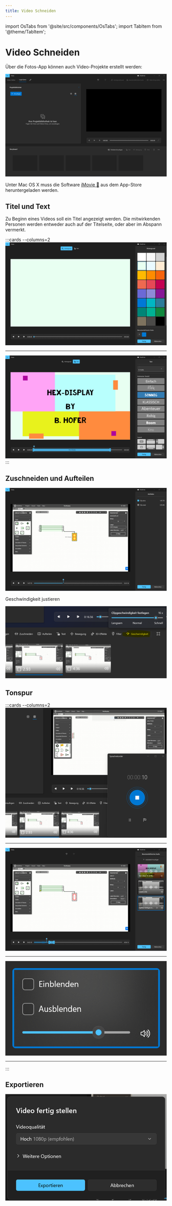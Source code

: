 ```yaml
---
title: Video Schneiden
---
```


import OsTabs from '@site/src/components/OsTabs';
import TabItem from '@theme/TabItem';

# Video Schneiden


<OsTabs>
<TabItem value="win">

Über die Fotos-App können auch Video-Projekte erstellt werden:

![](images/win/01-video-editor.png)

</TabItem>
<TabItem value="mac">

Unter Mac OS X muss die Software [iMovie 🔗](https://www.apple.com/de/imovie/) aus dem App-Store heruntergeladen werden.

</TabItem>
</OsTabs>

## Titel und Text

Zu Beginn eines Videos soll ein Titel angezeigt werden. Die mitwirkenden Personen werden entweder auch auf der Titelseite, oder aber im Abspann vermerkt.


<OsTabs>
<TabItem value="win">

:::cards --columns=2
![Hintergrundfarbe einstellen](images/win/02-video-editor-bg-color.png)
***
![Titel hinzufügen und Style wählen](images/win/03-video-editor-bg-text.png)
:::

</TabItem>
<TabItem value="mac">



</TabItem>
</OsTabs>

## Zuschneiden und Aufteilen

<OsTabs>
<TabItem value="win">

![Video aufteilen](images/win/04-video-editor-split.png)


Geschwindigkeit justieren

![Geschwindigkeit ändern](images/win/05-video-editor-speed.png)

</TabItem>
<TabItem value="mac">



</TabItem>
</OsTabs>

## Tonspur


<OsTabs>
<TabItem value="win">

:::cards --columns=2
![](images/win/06-video-editor-speech.png)
***
![](images/win/07-video-editor-sound-1.png)
***
![](images/win/08-video-editor-sound-2.png)
***
:::

</TabItem>
<TabItem value="mac">



</TabItem>
</OsTabs>

## Exportieren


<OsTabs>
<TabItem value="win">

![](images/win/09-video-editor-export.png)

</TabItem>
<TabItem value="mac">



</TabItem>
</OsTabs>
